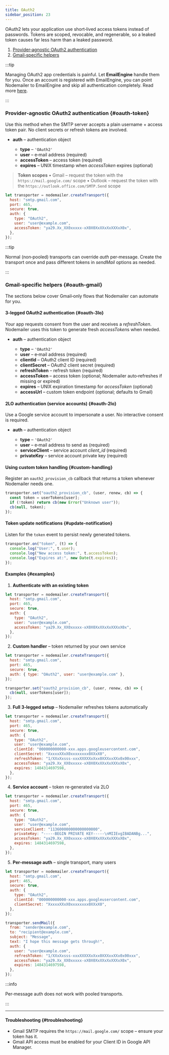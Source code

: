 ```yaml
---
title: OAuth2
sidebar_position: 23
---
```


OAuth2 lets your application use short‑lived access tokens instead of passwords. Tokens are scoped, revocable, and regenerable, so a leaked token causes far less harm than a leaked password.

1. [Provider‑agnostic OAuth2 authentication](#oauth-token)
2. [Gmail‑specific helpers](#oauth-gmail)

:::tip

Managing OAuth2 app credentials is painful. Let **EmailEngine** handle them for you. Once an account is registered with EmailEngine, you can point Nodemailer to EmailEngine and skip all authentication completely. Read more [here](https://emailengine.app/sending-emails?utm_source=nodemailer&utm_campaign=nodemailer&utm_medium=tip-link).

:::

### Provider‑agnostic OAuth2 authentication {#oauth-token}

Use this method when the SMTP server accepts a plain username + access token pair. No client secrets or refresh tokens are involved.

- **auth** – authentication object

  - **type** – `'OAuth2'`
  - **user** – e‑mail address (required)
  - **accessToken** – access token (required)
  - **expires** – UNIX timestamp when _accessToken_ expires (optional)

> **Token scopes**
> • Gmail – request the token with the `https://mail.google.com/` scope
> • Outlook – request the token with the `https://outlook.office.com/SMTP.Send` scope

```js
let transporter = nodemailer.createTransport({
  host: "smtp.gmail.com",
  port: 465,
  secure: true,
  auth: {
    type: "OAuth2",
    user: "user@example.com",
    accessToken: "ya29.Xx_XX0xxxxx-xX0X0XxXXxXxXXXxX0x",
  },
});
```

:::tip

Normal (non‑pooled) transports can override _auth_ per‑message. Create the transport once and pass different tokens in _sendMail_ options as needed.

:::

### Gmail‑specific helpers {#oauth-gmail}

The sections below cover Gmail‑only flows that Nodemailer can automate for you.

#### 3‑legged OAuth2 authentication {#oauth-3lo}

Your app requests consent from the user and receives a _refreshToken_. Nodemailer uses this token to generate fresh *accessToken*s when needed.

- **auth** – authentication object

  - **type** – `'OAuth2'`
  - **user** – e‑mail address (required)
  - **clientId** – OAuth2 client ID (required)
  - **clientSecret** – OAuth2 client secret (required)
  - **refreshToken** – refresh token (required)
  - **accessToken** – access token (optional; Nodemailer auto‑refreshes if missing or expired)
  - **expires** – UNIX expiration timestamp for _accessToken_ (optional)
  - **accessUrl** – custom token endpoint (optional; defaults to Gmail)

#### 2LO authentication (service accounts) {#oauth-2lo}

Use a Google service account to impersonate a user. No interactive consent is required.

- **auth** – authentication object

  - **type** – `'OAuth2'`
  - **user** – e‑mail address to send as (required)
  - **serviceClient** – service account _client_id_ (required)
  - **privateKey** – service account private key (required)

#### Using custom token handling {#custom-handling}

Register an `oauth2_provision_cb` callback that returns a token whenever Nodemailer needs one.

```js
transporter.set("oauth2_provision_cb", (user, renew, cb) => {
  const token = userTokens[user];
  if (!token) return cb(new Error("Unknown user"));
  cb(null, token);
});
```

#### Token update notifications {#update-notification}

Listen for the `token` event to persist newly generated tokens.

```js
transporter.on("token", (t) => {
  console.log("User:", t.user);
  console.log("New access token:", t.accessToken);
  console.log("Expires at:", new Date(t.expires));
});
```

#### Examples {#examples}

1. **Authenticate with an existing token**

```js
let transporter = nodemailer.createTransport({
  host: "smtp.gmail.com",
  port: 465,
  secure: true,
  auth: {
    type: "OAuth2",
    user: "user@example.com",
    accessToken: "ya29.Xx_XX0xxxxx-xX0X0XxXXxXxXXXxX0x",
  },
});
```

2. **Custom handler** – token returned by your own service

```js
let transporter = nodemailer.createTransport({
  host: "smtp.gmail.com",
  port: 465,
  secure: true,
  auth: { type: "OAuth2", user: "user@example.com" },
});

transporter.set("oauth2_provision_cb", (user, renew, cb) => {
  cb(null, userTokens[user]);
});
```

3. **Full 3‑legged setup** – Nodemailer refreshes tokens automatically

```js
let transporter = nodemailer.createTransport({
  host: "smtp.gmail.com",
  port: 465,
  secure: true,
  auth: {
    type: "OAuth2",
    user: "user@example.com",
    clientId: "000000000000-xxx.apps.googleusercontent.com",
    clientSecret: "XxxxxXXxX0xxxxxxxx0XXxX0",
    refreshToken: "1/XXxXxsss-xxxXXXXXxXxx0XXXxxXXx0x00xxx",
    accessToken: "ya29.Xx_XX0xxxxx-xX0X0XxXXxXxXXXxX0x",
    expires: 1484314697598,
  },
});
```

4. **Service account** – token re‑generated via 2LO

```js
let transporter = nodemailer.createTransport({
  host: "smtp.gmail.com",
  port: 465,
  secure: true,
  auth: {
    type: "OAuth2",
    user: "user@example.com",
    serviceClient: "113600000000000000000",
    privateKey: "-----BEGIN PRIVATE KEY-----\nMIIEvgIBADANBg...",
    accessToken: "ya29.Xx_XX0xxxxx-xX0X0XxXXxXxXXXxX0x",
    expires: 1484314697598,
  },
});
```

5. **Per‑message auth** – single transport, many users

```js
let transporter = nodemailer.createTransport({
  host: "smtp.gmail.com",
  port: 465,
  secure: true,
  auth: {
    type: "OAuth2",
    clientId: "000000000000-xxx.apps.googleusercontent.com",
    clientSecret: "XxxxxXXxX0xxxxxxxx0XXxX0",
  },
});

transporter.sendMail({
  from: "sender@example.com",
  to: "recipient@example.com",
  subject: "Message",
  text: "I hope this message gets through!",
  auth: {
    user: "user@example.com",
    refreshToken: "1/XXxXxsss-xxxXXXXXxXxx0XXXxxXXx0x00xxx",
    accessToken: "ya29.Xx_XX0xxxxx-xX0X0XxXXxXxXXXxX0x",
    expires: 1484314697598,
  },
});
```

:::info

Per‑message auth does not work with pooled transports.

:::

---

#### Troubleshooting {#troubleshooting}

- Gmail SMTP requires the `https://mail.google.com/` scope – ensure your token has it.
- Gmail API access must be enabled for your Client ID in Google API Manager.
